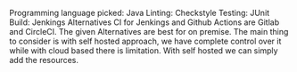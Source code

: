 
Programming language picked: Java
Linting: Checkstyle
Testing: JUnit
Build: Jenkings
Alternatives CI for Jenkings and Github Actions are Gitlab and CircleCI.
The given Alternatives are best for on premise. The main thing to consider is with self hosted approach, we have complete control over it while with cloud based there is limitation. With self hosted we can simply add the resources.